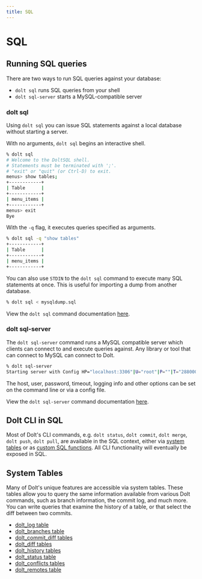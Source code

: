 ```yaml
---
title: SQL
---
```


# SQL

## Running SQL queries

There are two ways to run SQL queries against your database:

- `dolt sql` runs SQL queries from your shell
- `dolt sql-server` starts a MySQL-compatible server

### dolt sql

Using `dolt sql` you can issue SQL statements against a local database
without starting a server.

With no arguments, `dolt sql` begins an interactive shell.

```bash
% dolt sql
# Welcome to the DoltSQL shell.
# Statements must be terminated with ';'.
# "exit" or "quit" (or Ctrl-D) to exit.
menus> show tables;
+------------+
| Table      |
+------------+
| menu_items |
+------------+
menus> exit
Bye
```

With the `-q` flag, it executes queries specified as arguments.

```bash
% dolt sql -q "show tables"
+------------+
| Table      |
+------------+
| menu_items |
+------------+
```

You can also use `STDIN` to the `dolt sql` command to execute many SQL statements at once. This is useful for importing a dump from another database.

```bash
% dolt sql < mysqldump.sql
```

View the `dolt sql` command documentation [here](./cli.md#dolt-sql).

### dolt sql-server

The `dolt sql-server` command runs a MySQL compatible server which
clients can connect to and execute queries against. Any library or tool
that can connect to MySQL can connect to Dolt.

```bash
% dolt sql-server
Starting server with Config HP="localhost:3306"|U="root"|P=""|T="28800000"|R="false"|L="info"
```

The host, user, password, timeout, logging info and other options can
be set on the command line or via a config file.

View the `dolt sql-server` command documentation
[here](./cli.md#dolt-sql-server).

## Dolt CLI in SQL

Most of Dolt's CLI commands, e.g. `dolt status`, `dolt commit`, `dolt merge`, `dolt push`, `dolt pull`, are available in the SQL context, either via [system tables](sql/dolt-system-tables.md) or as [custom SQL functions](sql/dolt-sql-functions.md). All CLI functionality will eventually
be exposed in SQL.

## System Tables

Many of Dolt's unique features are accessible via system tables. These
tables allow you to query the same information available from various
Dolt commands, such as branch information, the commit log, and much
more. You can write queries that examine the history of a table, or
that select the diff between two commits.

- [dolt_log table](sql/dolt-system-tables.md#dolt_log)
- [dolt_branches table](sql/dolt-system-tables.md#dolt_branches)
- [dolt_commit_diff tables](sql/dolt-system-tables.md#dolt_commit_diff_usdtablename)
- [dolt_diff tables](sql/dolt-system-tables.md#dolt_diff_usdtablename)
- [dolt_history tables](sql/dolt-system-tables.md#dolt_history_usdtablename)
- [dolt_status table](sql/dolt-system-tables.md#dolt_status)
- [dolt_conflicts tables](sql/dolt-system-tables.md#dolt_conflicts_usdtablename)
- [dolt_remotes table](sql/dolt-system-tables.md#dolt_remotes)